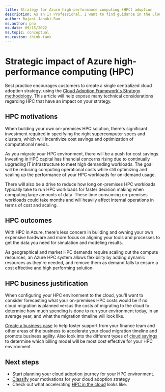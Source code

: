 ```yaml
---
title: Strategy for Azure high-performance computing (HPC) adoption
description: As an IT Professional, I want to find guidance in the Cloud Adoption Framework covering the strategy scenario for using Azure High-performance computing (HPC) as part of my IT strategy.
author: Rajani-Janaki-Ram
ms.author: pnp
ms.date: 09/15/2022
ms.topic: conceptual
ms.custom: think-tank
---
```


# Strategic impact of Azure high-performance computing (HPC)

Best practice encourages customers to create a single centralized cloud adoption strategy, using the [Cloud Adoption Framework's Strategy methodology](../../strategy/index.md). This article will help expose many technical considerations regarding HPC that have an impact on your strategy.

## HPC motivations

When building your own on-premises HPC solution, there's significant investment required in specifying the right supercomputer specs and clusters, which will incentivize cost savings and optimization of computational needs.

As you migrate your HPC environment, there will be a push for cost savings. Investing in HPC capital has financial concerns rising due to continually upgrading IT infrastructure to meet high demanding workloads. The goal will be reducing computing operational costs while still optimizing and scaling up the performance of your HPC workloads for on-demand usage.

There will also be a drive to reduce how long on-premises HPC workloads typically take to run HPC workloads for faster decision making when computing large amounts of data. These time consuming on-premises workloads could take months and will heavily affect internal operations in terms of cost and scaling.

## HPC outcomes

With HPC in Azure, there's less concern in building and owning your own expensive hardware and more focus on aligning your tools and processes to get the data you need for simulation and modeling results.

As geographical and market HPC demands require scaling out the compute resources, an Azure HPC system allows flexibility by adding dynamic resources as they're needed, and remove them as demand falls to ensure a cost effective and high performing solution.

## HPC business justification

When configuring your HPC environment to the cloud, you'll want to consider forecasting what your on-premises HPC costs would be if no cloud migration is planned versus the costs of migrating to the cloud to determine how much spending is done to run your environment today, in an average year, and what the migration timeline will look like.

[Create a business case](../../strategy/cloud-migration-business-case.md) to help foster support from your finance team and other areas of the business to accelerate your cloud migration timeline and promote business agility. Also look into the different types of [cloud savings](../../strategy/cloud-migration-business-case.md#cloud-savings) to determine which billing model will be most cost effective for your HPC environment.

## Next steps

- Start [planning](./plan.md) your cloud adoption journey for your HPC environment.
- [Classify](../../strategy/motivations.md) your motivations for your cloud adoption strategy
- Check out what accelerating [HPC in the cloud](https://azure.microsoft.com/resources/accelerating-ai-and-hpc-in-the-cloud/) looks like.
